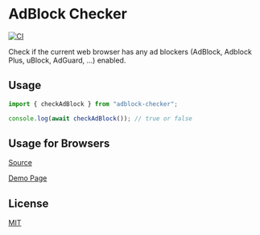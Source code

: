 AdBlock Checker
==========

[![CI](https://github.com/magiclen/adblock-checker/actions/workflows/ci.yml/badge.svg)](https://github.com/magiclen/adblock-checker/actions/workflows/ci.yml)

Check if the current web browser has any ad blockers (AdBlock, Adblock Plus, uBlock, AdGuard, ...) enabled.

## Usage

```typescript
import { checkAdBlock } from "adblock-checker";

console.log(await checkAdBlock()); // true or false
```

## Usage for Browsers

[Source](demo.html)

[Demo Page](https://rawcdn.githack.com/magiclen/adblock-checker/master/demo.html)

## License

[MIT](LICENSE)